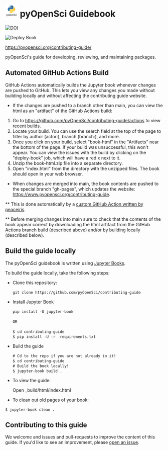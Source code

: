 # <img src="images/logo/logo.png" width=40 /> pyOpenSci Guidebook



[![DOI](https://zenodo.org/badge/DOI/10.5281/zenodo.7101778.svg)](https://doi.org/10.5281/zenodo.7101778)

![Deploy Book](https://github.com/pyOpenSci/contributing-guide/actions/workflows/book.yml/badge.svg)

https://pyopensci.org/contributing-guide/

pyOpenSci's guide for developing, reviewing, and maintaining packages.

## Automated GitHub Actions Build

GitHub Actions automatically builds the Jupyter book whenever changes are pushed to GitHub. This lets you view any changes you made without building locally and without affecting the contributing guide website.

* If the changes are pushed to a branch other than main, you can view the html as an "artifact" of the GitHub Actions build:

1. Go to https://github.com/pyOpenSci/contributing-guide/actions to view recent builds.
2. Locate your build. You can use the search field at the top of the page to filter by author (actor:), branch (branch:), and more.
3. Once you click on your build, select "book-html" in the "Artifacts" near the bottom of the page. If your build was unsuccessful, this won't appear. You can view the issues with the build by clicking on the "deploy-book" job, which will have a red x next to it.
4. Unzip the book-html.zip file into a separate directory.
5. Open "index.html" from the directory with the unzipped files. The book should open in your web browser.


* When changes are merged into main, the book contents are pushed to the special branch "gh-pages", which updates the website: https://www.pyopensci.org/contributing-guide.

** This is done automatically by a [custom GitHub Action written by peaceiris](https://github.com/peaceiris/actions-gh-pages). 

** Before merging changes into main sure to check that the contents of the book appear correct by downloading the html artifact from the GitHub Actions branch build (described above) and/or by building locally (described below).

## Build the guide locally

The pyOpenSci guidebook is written using [Jupyter Books](https://github.com/executablebooks/jupyter-book).

To build the guide locally, take the following steps:

* Clone this repository:

  ```
  git clone https://github.com/pyOpenSci/contributing-guide
  ```
* Install Jupyter Book

  ```
  pip install -U jupyter-book

  OR

  $ cd contributing-guide
  $ pip install -U -r  requirements.txt

  ```
* Build the guide

  ```
  # Cd to the repo if you are not already in it!
  $ cd contributing-guide
  # Build the book locally!
  $ jupyter-book build .
  ```

* To view the guide:

  Open \_build/html/index.html

*  To clean out old pages of your book:

  ```
  $ jupyter-book clean .
  ```


## Contributing to this guide

We welcome and issues and pull-requests to improve the content of this guide.
If you'd like to see an improvement, please [open an issue](https://github.com/pyOpenSci/contributing-guide/issues/new/choose).
